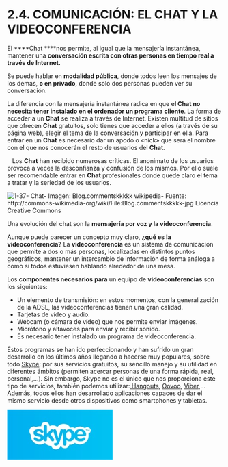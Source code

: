 
# 2.4. COMUNICACIÓN: EL CHAT Y LA VIDEOCONFERENCIA

El ****Chat ****nos permite, al igual que la mensajería instantánea, mantener una **conversación escrita con otras personas en tiempo real a través de Internet.**

Se puede hablar en **modalidad pública**, donde todos leen los mensajes de los demás, **o en privado**, donde solo dos personas pueden ver su conversación.

La diferencia con la mensajería instantánea radica en que e**l **Chat** no necesita tener instalado en el ordenador un programa cliente**. La forma de acceder a un **Chat** se realiza a través de Internet. Existen multitud de sitios que ofrecen **Chat** gratuitos, solo tienes que acceder a ellos (a través de su página web), elegir el tema de la conversación y participar en ella. Para entrar en un **Chat** es necesario dar un apodo o «nick» que será el nombre con el que nos conocerán el resto de usuarios del **Chat**.

   Los **Chat** han recibido numerosas críticas. El anonimato de los usuarios provoca a veces la desconfianza y confusión de los mismos. Por ello suele ser recomendable entrar en **Chat** profesionales donde quede claro el tema a tratar y la seriedad de los usuarios.

![1-37- Chat- Imagen: Blog.commentskkkkk wikipedia- Fuente: http://commons-wikimedia-org/wiki/File:Blog.commentskkkkk-jpg Licencia Creative Commons](img/Blog.commentskkkkk_wikipedia.jpg)

Una evolución del chat son la **mensajería por voz y la videoconferencia**.

Aunque puede parecer un concepto muy claro, **¿qué es la videoconferencia?** La **videoconferencia** es un sistema de comunicación que permite a dos o más personas, localizadas en distintos puntos geográficos, mantener un intercambio de información de forma análoga a como si todos estuviesen hablando alrededor de una mesa.

Los **componentes necesarios** **para** un equipo de **videoconferencias** son los siguientes:

- Un elemento de transmisión: en estos momentos, con la generalización de la ADSL, las videoconferencias tienen una gran calidad.
- Tarjetas de vídeo y audio.
- Webcam (o cámara de vídeo) que nos permite enviar imágenes.
- Micrófono y altavoces para enviar y recibir sonido.
- Es necesario tener instalado un programa de videoconferencia.

Éstos programas se han ido perfeccionando y han sufrido un gran desarrollo en los últimos años llegando a hacerse muy populares, sobre todo [Skype](https://login.skype.com/login?setlang=es): por sus servicios gratuitos, su sencillo manejo y su utilidad en diferentes ámbitos (permiten acercar personas de una forma rápida, real, personal,...). Sin embargo, Skype no es el único que nos proporciona este tipo de servicios, también podemos utilizar:[ Hangouts](http://www.google.com/intl/es_es/+/learnmore/hangouts/), [Oovoo](http://www.oovoo.com/home.aspx), [Viber](http://www.viber.com/),... Además, todos ellos han desarrollado aplicaciones capaces de dar el mismo servicio desde otros dispositivos como smartphones y tabletas.


![1-38- Icono Skype- Captura de pantalla](img/skype2.jpg)

